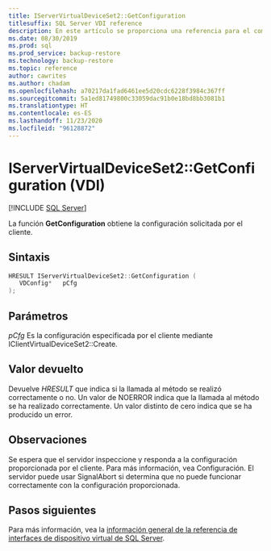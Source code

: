 ```yaml
---
title: IServerVirtualDeviceSet2::GetConfiguration
titlesuffix: SQL Server VDI reference
description: En este artículo se proporciona una referencia para el comando IServerVirtualDeviceSet2::GetConfiguration.
ms.date: 08/30/2019
ms.prod: sql
ms.prod_service: backup-restore
ms.technology: backup-restore
ms.topic: reference
author: cawrites
ms.author: chadam
ms.openlocfilehash: a70217da1fad6461ee5d20cdc6228f3984c367ff
ms.sourcegitcommit: 5a1ed81749800c33059dac91b0e18bd8bb3081b1
ms.translationtype: HT
ms.contentlocale: es-ES
ms.lasthandoff: 11/23/2020
ms.locfileid: "96128872"
---
```

# <a name="iservervirtualdeviceset2getconfiguration-vdi"></a>IServerVirtualDeviceSet2::GetConfiguration (VDI)

[!INCLUDE [SQL Server](../../../includes/applies-to-version/sqlserver.md)]

La función **GetConfiguration** obtiene la configuración solicitada por el cliente.

## <a name="syntax"></a>Sintaxis

```c
HRESULT IServerVirtualDeviceSet2::GetConfiguration (
   VDConfig*   pCfg
);
```

## <a name="parameters"></a>Parámetros

*pCfg* Es la configuración especificada por el cliente mediante IClientVirtualDeviceSet2::Create.

## <a name="return-value"></a>Valor devuelto

Devuelve *HRESULT* que indica si la llamada al método se realizó correctamente o no. Un valor de NOERROR indica que la llamada al método se ha realizado correctamente. Un valor distinto de cero indica que se ha producido un error.

## <a name="remarks"></a>Observaciones

Se espera que el servidor inspeccione y responda a la configuración proporcionada por el cliente. Para más información, vea Configuración. El servidor puede usar SignalAbort si determina que no puede funcionar correctamente con la configuración proporcionada.

## <a name="next-steps"></a>Pasos siguientes

Para más información, vea la [información general de la referencia de interfaces de dispositivo virtual de SQL Server](reference-virtual-device-interface.md).